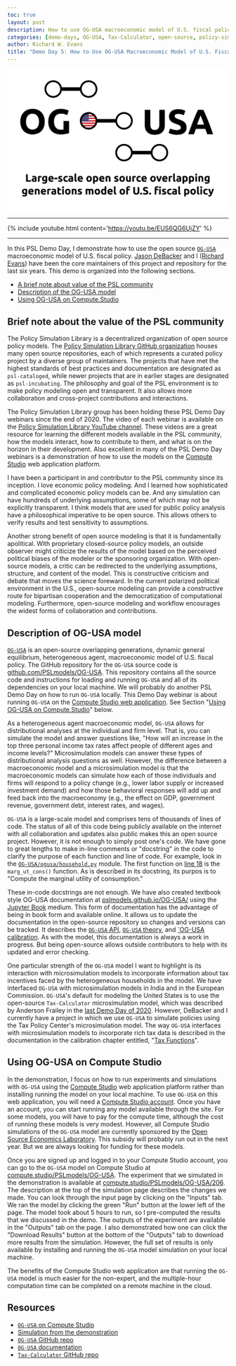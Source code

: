 ```yaml
---
toc: true
layout: post
description: How to use OG-USA macroeconomic model of U.S. fiscal policy
categories: [demo-days, OG-USA, Tax-Calculator, open-source, policy-simulation-library, compute-studio]
author: Richard W. Evans
title: "Demo Day 5: How to Use OG-USA Macroeconomic Model of U.S. Fiscal Policy"
---
```


 ![](../images/OG-USA_logo_long.png)

 ------

 {% include youtube.html content='https://youtu.be/EUS6QG6UjZY' %}

 ------

In this PSL Demo Day, I demonstrate how to use the open source [`OG-USA`](https://github.com/PSLmodels/OG-USA) macroeconomic model of U.S. fiscal policy. [Jason DeBacker](https://www.jasondebacker.com/) and I ([Richard Evans](https://sites.google.com/site/rickecon/)) have been the core maintainers of this project and repository for the last six years. This demo is organized into the following sections.

* [A brief note about value of the PSL community](#brief-note-about-the-value-of-the-PSL-community)
* [Description of the OG-USA model](#description-of-og-usa-model)
* [Using OG-USA on Compute.Studio](#using-og-usa-on-compute-studio)

## Brief note about the value of the PSL community

The Policy Simulation Library is a decentralized organization of open source policy models. The [Policy Simulation Library GitHub organization](https://github.com/PSLmodels) houses many open source repositories, each of which represents a curated policy project by a diverse group of maintainers. The projects that have met the highest standards of best practices and documentation are designated as `psl-cataloged`, while newer projects that are in earlier stages are designated as `psl-incubating`. The philosophy and goal of the PSL environment is to make policy modeling open and transparent. It also allows more collaboration and cross-project contributions and interactions.

The Policy Simulation Library group has been holding these PSL Demo Day webinars since the end of 2020. The video of each webinar is available on the [Policy Simulation Library YouTube channel](https://www.youtube.com/channel/UCf7WWCuZHs_FFLjuBW4a4_Q). These videos are a great resource for learning the different models available in the PSL community, how the models interact, how to contribute to them, and what is on the horizon in their development. Also excellent in many of the PSL Demo Day webinars is a demonstration of how to use the models on the [Compute Studio](https://about.compute.studio/) web application platform.

I have been a participant in and contributor to the PSL community since its inception. I love economic policy modeling. And I learned how sophisticated and complicated economic policy models can be. And any simulation can have hundreds of underlying assumptions, some of which may not be explicitly transparent. I think models that are used for public policy analysis have a philosophical imperative to be open source. This allows others to verify results and test sensitivity to assumptions.

Another strong benefit of open source modeling is that it is fundamentally apolitical. With proprietary closed-source policy models, an outside observer might criticize the results of the model based on the perceived political biases of the modeler or the sponsoring organization. With open-source models, a critic can be redirected to the underlying assumptions, structure, and content of the model. This is constructive criticism and debate that moves the science foreward. In the current polarized political environment in the U.S., open-source modeling can provide a constructive route for bipartisan cooperation and the democratization of computational modeling. Furthermore, open-source modeling and workflow encourages the widest forms of collaboration and contributions.

## Description of OG-USA model

[`OG-USA`](https://github.com/PSLmodels/OG-USA) is an open-source overlapping generations, dynamic general equilibrium, heterogeneous agent, macroeconomic model of U.S. fiscal policy. The GitHub repository for the `OG-USA` source code is [github.com/PSLmodels/OG-USA](https://github.com/PSLmodels/OG-USA). This repository contains all the source code and instructions for loading and running `OG-USA` and all of its dependencies on your local machine. We will probably do another PSL Demo Day on how to run `OG-USA` locally. This Demo Day webinar is about running `OG-USA` on the [Compute Studio web application](https://compute.studio/PSLmodels/OG-USA/). See Section "[Using OG-USA on Compute.Studio](#using-og-usa-on-compute-studio)" below.

As a heterogeneous agent macroeconomic model, `OG-USA` allows for distributional analyses at the individual and firm level. That is, you can simulate the model and answer questions like, "How will an increase in the top three personal income tax rates affect people of different ages and income levels?" Microsimulation models can answer these types of distributional analysis questions as well. However, the difference between a macroeconomic model and a microsimulation model is that the macroeconomic models can simulate how each of those individuals and firms will respond to a policy change (e.g., lower labor supply or increased investment demand) and how those behavioral responses will add up and feed back into the macroeconomy (e.g., the effect on GDP, government revenue, government debt, interest rates, and wages).

`OG-USA` is a large-scale model and comprises tens of thousands of lines of code. The status of all of this code being publicly available on the internet with all collaboration and updates also public makes this an open source project. However, it is not enough to simply post one's code. We have gone to great lengths to make in-line comments or "docstring" in the code to clarify the purpose of each function and line of code. For example, look in the [`OG-USA/ogusa/household.py`](https://github.com/PSLmodels/OG-USA/blob/master/ogusa/household.py) module. The first function on [line 18](https://github.com/PSLmodels/OG-USA/blob/master/ogusa/household.py#L18) is the `marg_ut_cons()` function. As is described in its docstring, its purpos is to "Compute the marginal utility of consumption."

These in-code docstrings are not enough. We have also created textbook style OG-USA documentation at [pslmodels.github.io/OG-USA/](https://pslmodels.github.io/OG-USA/) using the [Jupyter Book](https://jupyterbook.org/) medium. This form of documentation has the advantage of being in book form and available online. It allows us to update the documentation in the open-source repository so changes and versions can be tracked. It describes the [`OG-USA` API](https://pslmodels.github.io/OG-USA/content/api/public_api.html), [`OG-USA` theory](https://pslmodels.github.io/OG-USA/content/theory/intro.html), and [`OG-USA calibration](https://pslmodels.github.io/OG-USA/content/calibration/exogenous_parameters.html). As with the model, this documentation is always a work in progress. But being open-source allows outside contributors to help with its updated and error checking.

One particular strength of the `OG-USA` model I want to highlight is its interaction with microsimulation models to incorporate information about tax incentives faced by the heterogeneous households in the model. We have interfaced `OG-USA` with microsimulation models in India and in the European Commission. `OG-USA`'s default for modeling the United States is to use the open-source `Tax-Calculator` microsimulation model, which was described by Anderson Frailey in the [last Demo Day of 2020](http://blog.pslmodels.org/demo-day-4-taxbrain). However, DeBacker and I currently have a project in which we use `OG-USA` to simulate policies using the Tax Policy Center's microsimulation model. The way `OG-USA` interfaces with microsimulation models to incorporate rich tax data is described in the documentation in the calibration chapter entitled, "[Tax Functions](https://pslmodels.github.io/OG-USA/content/calibration/tax_functions.html)".


## Using OG-USA on Compute Studio

In the demonstration, I focus on how to run experiments and simulations with `OG-USA` using the [Compute Studio](https://compute.studio/PSLmodels/OG-USA/) web application platform rather than installing running the model on your local machine. To use `OG-USA` on this web application, you will need a [Compute Studio account](https://compute.studio/users/signup/). Once you have an account, you can start running any model available through the site. For some models, you will have to pay for the compute time, although the cost of running these models is very modest. However, all Compute Studio simulations of the `OG-USA` model are currently sponsored by the [Open Source Economics Laboratory](https://www.oselab.org/). This subsidy will probably run out in the next year. But we are always looking for funding for these models.

Once you are signed up and logged in to your Compute Studio account, you can go to the `OG-USA` model on Compute Studio at [compute.studio/PSLmodels/OG-USA](https://compute.studio/PSLmodels/OG-USA/). The experiment that we simulated in the demonstration is available at [compute.studio/PSLmodels/OG-USA/206](https://compute.studio/PSLmodels/OG-USA/206/). The description at the top of the simulation page describes the changes we made. You can look through the input page by clicking on the "Inputs" tab. We ran the model by clicking the green "Run" button at the lower left of the page. The model took about 5 hours to run, so I pre-computed the results that we discussed in the demo. The outputs of the experiment are available in the "Outputs" tab on the page. I also demonstrated how one can click the "Download Results" button at the bottom of the "Outputs" tab to download more results from the simulation. However, the full set of results is only available by installing and running the `OG-USA` model simulation on your local machine.

The benefits of the Compute Studio web application are that running the `OG-USA` model is much easier for the non-expert, and the multiple-hour computation time can be completed on a remote machine in the cloud.


## Resources

* [`OG-USA` on Compute Studio](https://compute.studio/PSLmodels/OG-USA/)
* [Simulation from the demonstration](https://compute.studio/PSLmodels/OG-USA/206/)
* [`OG-USA` GitHub repo](https://github.com/PSLmodels/OG-USA)
* [`OG-USA` documentation](https://pslmodels.github.io/OG-USA/)
* [`Tax-Calculator` GitHub repo](https://github.com/PSLmodels/Tax-Calculator)
